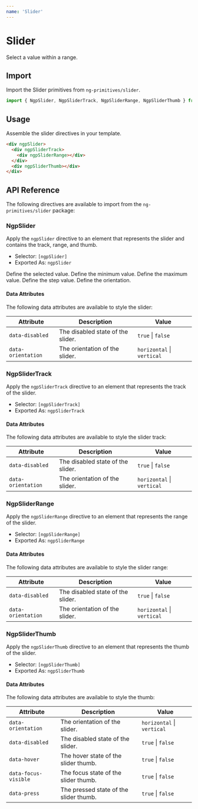 ```yaml
---
name: 'Slider'
---
```


# Slider

Select a value within a range.

<docs-example name="slider"></docs-example>

## Import

Import the Slider primitives from `ng-primitives/slider`.

```ts
import { NgpSlider, NgpSliderTrack, NgpSliderRange, NgpSliderThumb } from 'ng-primitives/slider';
```

## Usage

Assemble the slider directives in your template.

```html
<div ngpSlider>
  <div ngpSliderTrack>
    <div ngpSliderRange></div>
  </div>
  <div ngpSliderThumb></div>
</div>
```

## API Reference

The following directives are available to import from the `ng-primitives/slider` package:

### NgpSlider

Apply the `ngpSlider` directive to an element that represents the slider and contains the track, range, and thumb.

- Selector: `[ngpSlider]`
- Exported As: `ngpSlider`

<response-field name="ngpSliderValue" type="number">
  Define the selected value.
</response-field>

<response-field name="ngpSliderMin" type="number" default="0">
  Define the minimum value.
</response-field>

<response-field name="ngpSliderMax" type="number" default="100">
  Define the maximum value.
</response-field>

<response-field name="ngpSliderStep" type="number" default="1">
  Define the step value.
</response-field>

<response-field name="ngpSliderOrientation" type="'horizontal' | 'vertical'" default="horizontal">
  Define the orientation.
</response-field>

#### Data Attributes

The following data attributes are available to style the slider:

| Attribute          | Description                       | Value                      |
| ------------------ | --------------------------------- | -------------------------- |
| `data-disabled`    | The disabled state of the slider. | `true` \| `false`          |
| `data-orientation` | The orientation of the slider.    | `horizontal` \| `vertical` |

### NgpSliderTrack

Apply the `ngpSliderTrack` directive to an element that represents the track of the slider.

- Selector: `[ngpSliderTrack]`
- Exported As: `ngpSliderTrack`

#### Data Attributes

The following data attributes are available to style the slider track:

| Attribute          | Description                       | Value                      |
| ------------------ | --------------------------------- | -------------------------- |
| `data-disabled`    | The disabled state of the slider. | `true` \| `false`          |
| `data-orientation` | The orientation of the slider.    | `horizontal` \| `vertical` |

### NgpSliderRange

Apply the `ngpSliderRange` directive to an element that represents the range of the slider.

- Selector: `[ngpSliderRange]`
- Exported As: `ngpSliderRange`

#### Data Attributes

The following data attributes are available to style the slider range:

| Attribute          | Description                       | Value                      |
| ------------------ | --------------------------------- | -------------------------- |
| `data-disabled`    | The disabled state of the slider. | `true` \| `false`          |
| `data-orientation` | The orientation of the slider.    | `horizontal` \| `vertical` |

### NgpSliderThumb

Apply the `ngpSliderThumb` directive to an element that represents the thumb of the slider.

- Selector: `[ngpSliderThumb]`
- Exported As: `ngpSliderThumb`

#### Data Attributes

The following data attributes are available to style the thumb:

| Attribute            | Description                            | Value                      |
| -------------------- | -------------------------------------- | -------------------------- |
| `data-orientation`   | The orientation of the slider.         | `horizontal` \| `vertical` |
| `data-disabled`      | The disabled state of the slider.      | `true` \| `false`          |
| `data-hover`         | The hover state of the slider thumb.   | `true` \| `false`          |
| `data-focus-visible` | The focus state of the slider thumb.   | `true` \| `false`          |
| `data-press`         | The pressed state of the slider thumb. | `true` \| `false`          |

